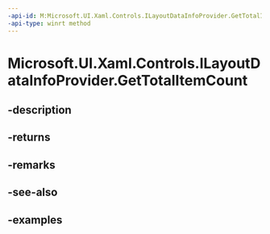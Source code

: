 ```yaml
---
-api-id: M:Microsoft.UI.Xaml.Controls.ILayoutDataInfoProvider.GetTotalItemCount
-api-type: winrt method
---
```


# Microsoft.UI.Xaml.Controls.ILayoutDataInfoProvider.GetTotalItemCount

<!--
public int GetTotalItemCount ();
-->


## -description

## -returns

## -remarks

## -see-also

## -examples


